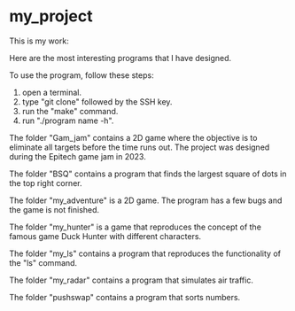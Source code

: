 # my_project
This is my work:

Here are the most interesting programs that I have designed.

To use the program, follow these steps: 
1) open a terminal.
2) type "git clone" followed by the SSH key.
3) run the "make" command.
4) run "./program name -h".

The folder "Gam_jam" contains a 2D game where the objective is to eliminate all targets before the time runs out. The project was designed during the Epitech game jam in 2023.

The folder "BSQ" contains a program that finds the largest square of dots in the top right corner.

The folder "my_adventure" is a 2D game. The program has a few bugs and the game is not finished.

The folder "my_hunter" is a game that reproduces the concept of the famous game Duck Hunter with different characters.

The folder "my_ls" contains a program that reproduces the functionality of the "ls" command.

The folder "my_radar" contains a program that simulates air traffic.

The folder "pushswap" contains a program that sorts numbers.
